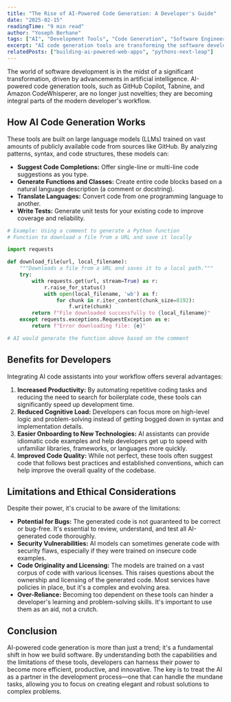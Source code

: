 ```yaml
---
title: "The Rise of AI-Powered Code Generation: A Developer's Guide"
date: "2025-02-15"
readingTime: "9 min read"
author: "Yoseph Berhane"
tags: ["AI", "Development Tools", "Code Generation", "Software Engineering"]
excerpt: "AI code generation tools are transforming the software development landscape. This guide explores the most popular tools, their benefits, their limitations, and how developers can leverage them effectively."
relatedPosts: ["building-ai-powered-web-apps", "pythons-next-leap"]
---
```


The world of software development is in the midst of a significant transformation, driven by advancements in artificial intelligence. AI-powered code generation tools, such as GitHub Copilot, Tabnine, and Amazon CodeWhisperer, are no longer just novelties; they are becoming integral parts of the modern developer's workflow.



## How AI Code Generation Works

These tools are built on large language models (LLMs) trained on vast amounts of publicly available code from sources like GitHub. By analyzing patterns, syntax, and code structures, these models can:

-   **Suggest Code Completions:** Offer single-line or multi-line code suggestions as you type.
-   **Generate Functions and Classes:** Create entire code blocks based on a natural language description (a comment or docstring).
-   **Translate Languages:** Convert code from one programming language to another.
-   **Write Tests:** Generate unit tests for your existing code to improve coverage and reliability.



```python
# Example: Using a comment to generate a Python function
# Function to download a file from a URL and save it locally

import requests

def download_file(url, local_filename):
    """Downloads a file from a URL and saves it to a local path."""
    try:
        with requests.get(url, stream=True) as r:
            r.raise_for_status()
            with open(local_filename, 'wb') as f:
                for chunk in r.iter_content(chunk_size=8192):
                    f.write(chunk)
        return f"File downloaded successfully to {local_filename}"
    except requests.exceptions.RequestException as e:
        return f"Error downloading file: {e}"

# AI would generate the function above based on the comment
```



## Benefits for Developers

Integrating AI code assistants into your workflow offers several advantages:

1.  **Increased Productivity:** By automating repetitive coding tasks and reducing the need to search for boilerplate code, these tools can significantly speed up development time.
2.  **Reduced Cognitive Load:** Developers can focus more on high-level logic and problem-solving instead of getting bogged down in syntax and implementation details.
3.  **Easier Onboarding to New Technologies:** AI assistants can provide idiomatic code examples and help developers get up to speed with unfamiliar libraries, frameworks, or languages more quickly.
4.  **Improved Code Quality:** While not perfect, these tools often suggest code that follows best practices and established conventions, which can help improve the overall quality of the codebase.



## Limitations and Ethical Considerations

Despite their power, it's crucial to be aware of the limitations:

-   **Potential for Bugs:** The generated code is not guaranteed to be correct or bug-free. It's essential to review, understand, and test all AI-generated code thoroughly.
-   **Security Vulnerabilities:** AI models can sometimes generate code with security flaws, especially if they were trained on insecure code examples.
-   **Code Originality and Licensing:** The models are trained on a vast corpus of code with various licenses. This raises questions about the ownership and licensing of the generated code. Most services have policies in place, but it's a complex and evolving area.
-   **Over-Reliance:** Becoming too dependent on these tools can hinder a developer's learning and problem-solving skills. It's important to use them as an aid, not a crutch.



## Conclusion

AI-powered code generation is more than just a trend; it's a fundamental shift in how we build software. By understanding both the capabilities and the limitations of these tools, developers can harness their power to become more efficient, productive, and innovative. The key is to treat the AI as a partner in the development process—one that can handle the mundane tasks, allowing you to focus on creating elegant and robust solutions to complex problems.